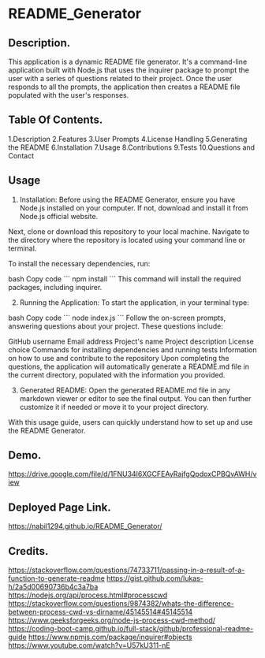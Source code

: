# README_Generator

## Description.

This application is a dynamic README file generator. It's a command-line application built with Node.js that uses the inquirer package to prompt the user with a series of questions related to their project. Once the user responds to all the prompts, the application then creates a README file populated with the user's responses.

## Table Of Contents.

1.Description
2.Features
3.User Prompts
4.License Handling
5.Generating the README
6.Installation
7.Usage
8.Contributions
9.Tests
10.Questions and Contact

## Usage

1. Installation:
Before using the README Generator, ensure you have Node.js installed on your computer. If not, download and install it from Node.js official website.

Next, clone or download this repository to your local machine. Navigate to the directory where the repository is located using your command line or terminal.

To install the necessary dependencies, run:

bash
Copy code
\`\`\`
npm install
\`\`\`
This command will install the required packages, including inquirer.

2. Running the Application:
To start the application, in your terminal type:

bash
Copy code
\`\`\`
node index.js
\`\`\`
Follow the on-screen prompts, answering questions about your project. These questions include:

GitHub username
Email address
Project's name
Project description
License choice
Commands for installing dependencies and running tests
Information on how to use and contribute to the repository
Upon completing the questions, the application will automatically generate a README.md file in the current directory, populated with the information you provided.

3. Generated README:
Open the generated README.md file in any markdown viewer or editor to see the final output. You can then further customize it if needed or move it to your project directory.

With this usage guide, users can quickly understand how to set up and use the README Generator.


## Demo.

https://drive.google.com/file/d/1FNU34I6XGCFEAyRajfgQpdoxCPBQvAWH/view



## Deployed Page Link.

 https://nabil1294.github.io/README_Generator/


## Credits.

https://stackoverflow.com/questions/74733711/passing-in-a-result-of-a-function-to-generate-readme
https://gist.github.com/lukas-h/2a5d00690736b4c3a7ba
https://nodejs.org/api/process.html#processcwd
https://stackoverflow.com/questions/9874382/whats-the-difference-between-process-cwd-vs-dirname/45145514#45145514
https://www.geeksforgeeks.org/node-js-process-cwd-method/
https://coding-boot-camp.github.io/full-stack/github/professional-readme-guide
https://www.npmjs.com/package/inquirer#objects
https://www.youtube.com/watch?v=U57kU311-nE